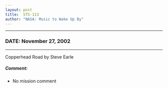 ```yaml
---
layout: post
title:  STS-113
author: "NASA: Music to Wake Up By"
---
```


----
### DATE: November 27, 2002
----
Copperhead Road by Steve Earle

##### Comment:
* No mission comment
